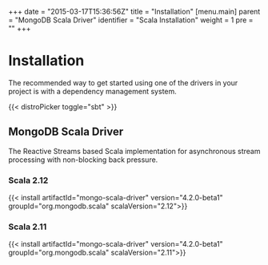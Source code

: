 +++
date = "2015-03-17T15:36:56Z"
title = "Installation"
[menu.main]
  parent = "MongoDB Scala Driver"
  identifier = "Scala Installation"
  weight = 1
  pre = "<i class='fa'></i>"
+++

# Installation

The recommended way to get started using one of the drivers in your project is with a dependency management system.

{{< distroPicker toggle="sbt" >}}

## MongoDB Scala Driver

The Reactive Streams based Scala implementation for asynchronous stream processing with non-blocking back pressure.

### Scala 2.12

{{< install artifactId="mongo-scala-driver" version="4.2.0-beta1" groupId="org.mongodb.scala" scalaVersion="2.12">}}

### Scala 2.11

{{< install artifactId="mongo-scala-driver" version="4.2.0-beta1" groupId="org.mongodb.scala" scalaVersion="2.11">}}
